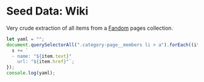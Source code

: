 # Seed Data: Wiki

Very crude extraction of all items from a [Fandom](https://www.fandom.com/) pages collection.

```javascript
let yaml = "";
document.querySelectorAll(".category-page__members li > a").forEach((item) => {
  s += `
  - name: "${item.text}"
    url: "${item.href}"`;
});
console.log(yaml);
```
